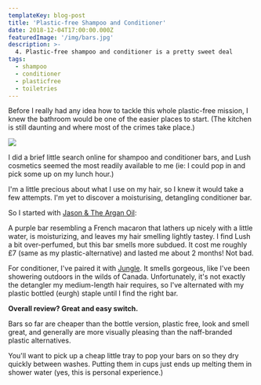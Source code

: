 ```yaml
---
templateKey: blog-post
title: 'Plastic-free Shampoo and Conditioner'
date: 2018-12-04T17:00:00.000Z
featuredImage: '/img/bars.jpg'
description: >-
  4. Plastic-free shampoo and conditioner is a pretty sweet deal
tags:
  - shampoo
  - conditioner
  - plasticfree
  - toiletries
---
```


Before I really had any idea how to tackle this whole plastic-free mission, I knew the bathroom would be one of the easier places to start. (The kitchen is still daunting and where most of the crimes take place.)

![](/img/bars.jpg)

I did a brief little search online for shampoo and conditioner bars, and Lush cosmetics seemed the most readily available to me (ie: I could pop in and pick some up on my lunch hour.)

I'm a little precious about what I use on my hair, so I knew it would take a few attempts. I'm yet to discover a moisturising, detangling conditioner bar.

So I started with [Jason & The Argan Oil](https://uk.lush.com/products/shampoo/jason-and-argan-oil):

A purple bar resembling a French macaron that lathers up nicely with a little water, is moisturizing, and leaves my hair smelling lightly tastey. I find Lush a bit over-perfumed, but this bar smells more subdued. It cost me roughly £7 (same as my plastic-alternative) and lasted me about 2 months! Not bad.

For conditioner, I've paired it with [Jungle](https://uk.lush.com/products/conditioners/jungle). It smells gorgeous, like I've been showering outdoors in the wilds of Canada. Unfortunately, it's not exactly the detangler my medium-length hair requires, so I've alternated with my plastic bottled (eurgh) staple until I find the right bar.

**Overall review? Great and easy switch.**

Bars so far are cheaper than the bottle version, plastic free, look and smell great, and generally are more visually pleasing than the naff-branded plastic alternatives.

You'll want to pick up a cheap little tray to pop your bars on so they dry quickly between washes. Putting them in cups just ends up melting them in shower water (yes, this is personal experience.)
